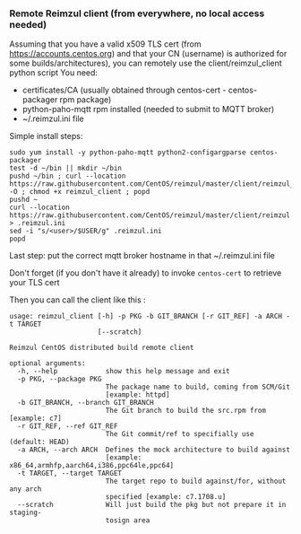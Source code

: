
### Remote Reimzul client (from everywhere, no local access needed)

Assuming that you have a valid x509 TLS cert (from https://accounts.centos.org) and that your CN (username) is authorized for some builds/architectures), you can remotely use the client/reimzul_client python script
You need:
  - certificates/CA (usually obtained through centos-cert - centos-packager rpm package) 
  - python-paho-mqtt rpm installed (needed to submit to MQTT broker)
  - ~/.reimzul.ini file

Simple install steps:
```
sudo yum install -y python-paho-mqtt python2-configargparse centos-packager
test -d ~/bin || mkdir ~/bin
pushd ~/bin ; curl --location https://raw.githubusercontent.com/CentOS/reimzul/master/client/reimzul_client -O ; chmod +x reimzul_client ; popd
pushd ~ 
curl --location https://raw.githubusercontent.com/CentOS/reimzul/master/client/reimzul.ini.sample > .reimzul.ini
sed -i "s/<user>/$USER/g" .reimzul.ini
popd

```
Last step: put the correct mqtt broker hostname in that ~/.reimzul.ini file

Don't forget (if you don't have it already) to invoke `centos-cert` to retrieve your TLS cert


Then you can call the client like this :

```
usage: reimzul_client [-h] -p PKG -b GIT_BRANCH [-r GIT_REF] -a ARCH -t TARGET
                      [--scratch]

Reimzul CentOS distributed build remote client

optional arguments:
  -h, --help            show this help message and exit
  -p PKG, --package PKG
                        The package name to build, coming from SCM/Git
                        [example: httpd]
  -b GIT_BRANCH, --branch GIT_BRANCH
                        The Git branch to build the src.rpm from [example: c7]
  -r GIT_REF, --ref GIT_REF
                        The Git commit/ref to specifially use (default: HEAD)
  -a ARCH, --arch ARCH  Defines the mock architecture to build against
                        [example: x86_64,armhfp,aarch64,i386,ppc64le,ppc64]
  -t TARGET, --target TARGET
                        The target repo to build against/for, without any arch
                        specified [example: c7.1708.u]
  --scratch             Will just build the pkg but not prepare it in staging-
                        tosign area

``` 



